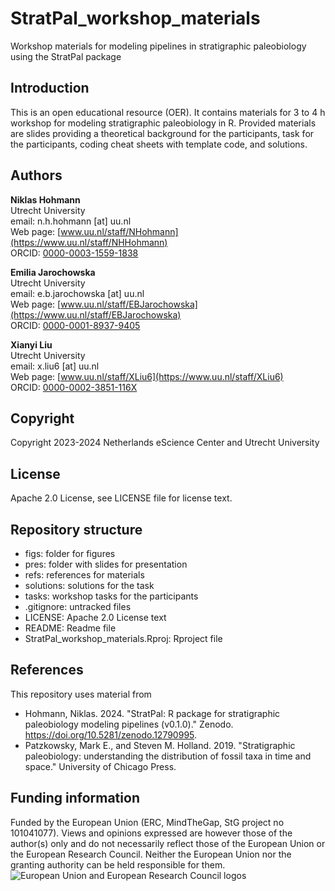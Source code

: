 # StratPal_workshop_materials

Workshop materials for modeling pipelines in stratigraphic paleobiology using the StratPal package

## Introduction

This is an open educational resource (OER). It contains materials for 3 to 4 h workshop for modeling stratigraphic paleobiology in R. Provided materials are slides providing a theoretical background for the participants, task for the participants, coding cheat sheets with template code, and solutions.

## Authors

__Niklas Hohmann__  
Utrecht University  
email: n.h.hohmann [at] uu.nl  
Web page: [www.uu.nl/staff/NHohmann](https://www.uu.nl/staff/NHHohmann)  
ORCID: [0000-0003-1559-1838](https://orcid.org/0000-0003-1559-1838)

__Emilia Jarochowska__  
Utrecht University  
email: e.b.jarochowska [at] uu.nl  
Web page: [www.uu.nl/staff/EBJarochowska](https://www.uu.nl/staff/EBJarochowska)  
ORCID: [0000-0001-8937-9405](https://orcid.org/0000-0001-8937-9405)

__Xianyi Liu__  
Utrecht University  
email: x.liu6 [at] uu.nl  
Web page: [www.uu.nl/staff/XLiu6](https://www.uu.nl/staff/XLiu6)  
ORCID: [0000-0002-3851-116X](https://orcid.org/0000-0002-3851-116X)

## Copyright

Copyright 2023-2024 Netherlands eScience Center and Utrecht University

## License

Apache 2.0 License, see LICENSE file for license text.

## Repository structure

* figs: folder for figures
* pres: folder with slides for presentation
* refs: references for materials
* solutions: solutions for the task
* tasks: workshop tasks for the participants
* .gitignore: untracked files
* LICENSE: Apache 2.0 License text
* README: Readme file
* StratPal_workshop_materials.Rproj: Rproject file

## References

This repository uses material from

-   Hohmann, Niklas. 2024. "StratPal: R package for stratigraphic paleobiology modeling pipelines (v0.1.0)." Zenodo. <https://doi.org/10.5281/zenodo.12790995>.
-   Patzkowsky, Mark E., and Steven M. Holland. 2019. "Stratigraphic paleobiology: understanding the distribution of fossil taxa in time and space." University of Chicago Press.

## Funding information

Funded by the European Union (ERC, MindTheGap, StG project no 101041077). Views and opinions expressed are however those of the author(s) only and do not necessarily reflect those of the European Union or the European Research Council. Neither the European Union nor the granting authority can be held responsible for them.
![European Union and European Research Council logos](https://erc.europa.eu/sites/default/files/2023-06/LOGO_ERC-FLAG_FP.png)

